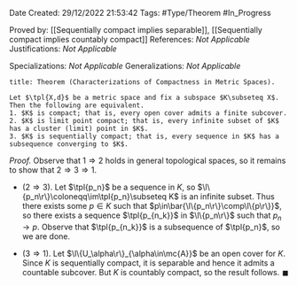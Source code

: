 <div class="topSpace"></div>

Date Created: 29/12/2022 21:53:42
Tags: #Type/Theorem #In_Progress

Proved by: [[Sequentially compact implies separable]], [[Sequentially compact implies countably compact]]
References: <i>Not Applicable</i>
Justifications: <i>Not Applicable</i>

Specializations: <i>Not Applicable</i>
Generalizations: <i>Not Applicable</i>

``` ad-Theorem
title: Theorem (Characterizations of Compactness in Metric Spaces).

Let $\tpl{X,d}$ be a metric space and fix a subspace $K\subseteq X$. Then the following are equivalent.
1. $K$ is compact; that is, every open cover admits a finite subcover.
2. $K$ is limit point compact; that is, every infinite subset of $K$ has a cluster (limit) point in $K$.
3. $K$ is sequentially compact; that is, every sequence in $K$ has a subsequence converging to $K$.

```

<i>Proof.</i> Observe that $1\Rightarrow2$ holds in general topological spaces, so it remains to show that $2\Rightarrow3\Rightarrow1$.
* ($2\Rightarrow3$). Let $\tpl{p_n}$ be a sequence in $K$, so $\l\{p_n\r\}\coloneqq\im\tpl{p_n}\subseteq K$ is an infinite subset. Thus there exists some $p\in K$ such that $p\in\bar{\l\{p_n\r\}\comp\l\{p\r\}}$, so there exists a sequence $\tpl{p_{n_k}}$ in $\l\{p_n\r\}$ such that $p_n\to p$. Observe that $\tpl{p_{n_k}}$ is a subsequence of $\tpl{p_n}$, so we are done.

* ($3\Rightarrow1$). Let $\l\{U_\alpha\r\}_{\alpha\in\mc{A}}$ be an open cover for $K$. Since $K$ is sequentially compact, it is separable and hence it admits a countable subcover. But $K$ is countably compact, so the result follows.<span style="float:right;">$\blacksquare$</span>

